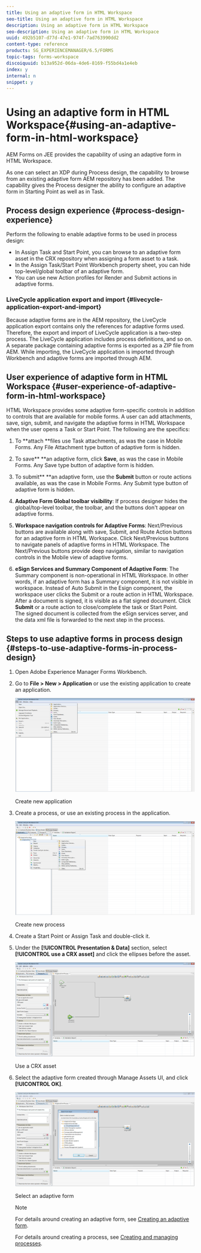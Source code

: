 ```yaml
---
title: Using an adaptive form in HTML Workspace
seo-title: Using an adaptive form in HTML Workspace
description: Using an adaptive form in HTML Workspace
seo-description: Using an adaptive form in HTML Workspace
uuid: 492b5107-d77d-47e1-974f-7ad763990dd2
content-type: reference
products: SG_EXPERIENCEMANAGER/6.5/FORMS
topic-tags: forms-workspace
discoiquuid: b13a952d-06da-4de6-8169-f55bd4a1e4eb
index: y
internal: n
snippet: y
---
```


# Using an adaptive form in HTML Workspace{#using-an-adaptive-form-in-html-workspace}

AEM Forms on JEE provides the capability of using an adaptive form in HTML Workspace.

As one can select an XDP during Process design, the capability to browse from an existing adaptive form AEM repository has been added. The capability gives the Process designer the ability to configure an adaptive form in Starting Point as well as in Task.

<!--
Comment Type: remark
Last Modified By: (sakarora)
Last Modified Date: 2017-11-30T06:08:27.417-0500
<p>Currently i have written AEM, please replace it with the name which is being used for documentation for this release.</p>
<p> </p>
<p>Also add introduction to Adaptive Form link.</p>
-->

## Process design experience {#process-design-experience}

Perform the following to enable adaptive forms to be used in process design:

* In Assign Task and Start Point, you can browse to an adaptive form asset in the CRX repository when assigning a form asset to a task.
* In the Assign Task/Start Point Workbench property sheet, you can hide top-level/global toolbar of an adaptive form.
* You can use new Action profiles for Render and Submit actions in adaptive forms.

### LiveCycle application export and import {#livecycle-application-export-and-import}

Because adaptive forms are in the AEM repository, the LiveCycle application export contains only the references for adaptive forms used. Therefore, the export and import of LiveCycle application is a two-step process. The LiveCycle application includes process definitions, and so on. A separate package containing adaptive forms is exported as a ZIP file from AEM. While importing, the LiveCycle application is imported through Workbench and adaptive forms are imported through AEM.

## User experience of adaptive form in HTML Workspace {#user-experience-of-adaptive-form-in-html-workspace}

HTML Workspace provides some adaptive form-specific controls in addition to controls that are available for mobile forms. A user can add attachments, save, sign, submit, and navigate the adaptive forms in HTML Workspace when the user opens a Task or Start Point. The following are the specifics:

1. To **attach **files use Task attachments, as was the case in Mobile Forms. Any File Attachment type button of adaptive form is hidden.  

1. To save** **an adaptive form, click **Save**, as was the case in Mobile Forms. Any Save type button of adaptive form is hidden.  

1. To submit** **an adaptive form, use the **Submit** button or route actions available, as was the case in Mobile Forms. Any Submit type button of adaptive form is hidden.  

1. **Adaptive Form Global toolbar visibility**: If process designer hides the global/top-level toolbar, the toolbar, and the buttons don't appear on adaptive forms.  

1. **Workspace navigation controls for Adaptive Forms**: Next/Previous buttons are available along with save, Submit, and Route Action buttons for an adaptive form in HTML Workspace. Click Next/Previous buttons to navigate panels of adaptive forms in HTML Workspace. The Next/Previous buttons provide deep navigation, similar to navigation controls in the Mobile view of adaptive forms.  

1. **eSign Services and Summary Component of Adaptive Form**: The Summary component is non-operational in HTML Workspace. In other words, if an adaptive form has a Summary component, it is not visible in workspace. Instead of Auto Submit in the Esign component, the workspace user clicks the Submit or a route action in HTML Workspace. After a document is signed, it is visible as a flat signed document. Click **Submit** or a route action to close/complete the task or Start Point.  
   The signed document is collected from the eSign services server, and the data xml file is forwarded to the next step in the process.

## Steps to use adaptive forms in process design {#steps-to-use-adaptive-forms-in-process-design}

1. Open Adobe Experience Manager Forms Workbench.  

1. Go to **File &gt; New &gt; Application** or use the existing application to create an application.

   ![Create new application](assets/create_new_appl.png)

   Create new application

1. Create a process, or use an existing process in the application.

   ![Create new process](assets/create_new_process.png)

   Create new process

1. Create a Start Point or Assign Task and double-click it.
1. Under the **[!UICONTROL Presentation & Data]** section, select **[!UICONTROL use a CRX asset]** and click the ellipses before the asset.

   ![Use a CRX asset](assets/use_crx_asset.png)

   Use a CRX asset

1. Select the adaptive form created through Manage Assets UI, and click **[!UICONTROL OK]**.

   ![Select an adaptive form](assets/selecting_form.png)

   Select an adaptive form

   >[!NOTE]
   >
   >For details around creating an adaptive form, see [Creating an adaptive form](../../../6-5/forms/using/creating-adaptive-form.md).
   >
   >
   >For details around creating a process, see [Creating and managing processes](http://help.adobe.com/en_US/AEMForms/6.1/WorkbenchHelp/WS92d06802c76abadb-1cc35bda128261a20dd-7ff7.2.html).

<!--
<related-links>
<a href="../../../6-5/forms/using/introduction-forms-authoring.md" target="_blank">Introduction to authoring adaptive forms</a>
</related-links>
-->

